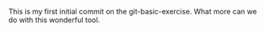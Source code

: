 This is my first initial commit on the git-basic-exercise.
What more can we do with this wonderful tool.
